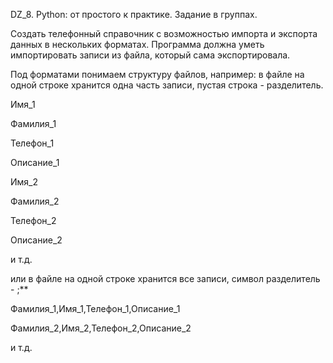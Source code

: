 DZ_8. Python: от простого к практике. 
Задание в группах.

Создать телефонный справочник с возможностью импорта и экспорта данных в нескольких форматах.
Программа должна уметь импортировать записи из файла, который сама экспортировала.

Под форматами понимаем структуру файлов, например:
 в файле на одной строке хранится одна часть записи, пустая строка - разделитель. 

Имя_1

Фамилия_1

Телефон_1

Описание_1

Имя_2

Фамилия_2

Телефон_2

Описание_2

и т.д.

 или в файле на одной строке хранится все записи, символ разделитель - ;**

Фамилия_1,Имя_1,Телефон_1,Описание_1

Фамилия_2,Имя_2,Телефон_2,Описание_2

и т.д.